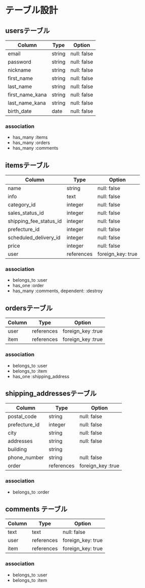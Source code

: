 # テーブル設計

## usersテーブル

| Column          | Type   | Option      |
| --------------- | ------ | ----------- |
| email           | string | null: false |
| password        | string | null: false |
| nickname        | string | null: false |
| first_name      | string | null: false |
| last_name       | string | null: false |
| first_name_kana | string | null: false |
| last_name_kana  | string | null: false |
| birth_date      | date   | null: false |

### association

- has_many :items
- has_many :orders
- has_many :comments

## itemsテーブル

| Column                 | Type        | Option            |
| ---------------------- | ----------- | ----------------- |
| name                   | string      | null: false       |
| info                   | text        | null: false       |
| category_id            | integer     | null: false       |
| sales_status_id        | integer     | null: false       |
| shipping_fee_status_id | integer     | null: false       |
| prefecture_id          | integer     | null: false       |
| scheduled_delivery_id  | integer     | null: false       |
| price                  | integer     | null: false       |
| user                   | references  | foreign_key: true |

### association

- belongs_to :user
- has_one :order
- has_many :comments, dependent: :destroy

## ordersテーブル

| Column  | Type       | Option            |
| ------- | ---------- | ----------------- |
| user    | references | foreign_key :true |
| item    | references | foreign_key :true |

### association

- belongs_to :user
- belongs_to :item
- has_one :shipping_address

## shipping_addressesテーブル

| Column          | Type        | Option            |
| --------------- | ----------- | ----------------- |
| postal_code     | string      | null: false       |
| prefecture_id   | integer     | null: false       |
| city            | string      | null: false       |
| addresses       | string      | null: false       |
| building        | string      |                   |
| phone_number    | string      | null: false       |
| order           | references  | foreign_key :true |

### association

- belongs_to :order

## comments テーブル

| Column | Type       | Option            |
| ------ | ---------- | ----------------- |
| text   | text       | null: false       |
| user   | references | foreign_key: true |
| item   | references | foreign_key: true |

### association

- belongs_to :user
- belongs_to :item